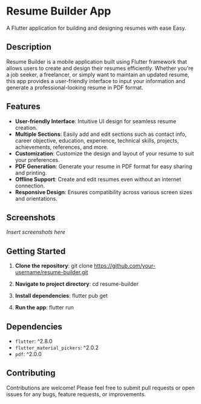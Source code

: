 # Resume Builder App

A Flutter application for building and designing resumes with ease Easy.

## Description

Resume Builder is a mobile application built using Flutter framework that allows users to create and design their resumes efficiently. Whether you're a job seeker, a freelancer, or simply want to maintain an updated resume, this app provides a user-friendly interface to input your information and generate a professional-looking resume in PDF format.

## Features

- **User-friendly Interface**: Intuitive UI design for seamless resume creation.
- **Multiple Sections**: Easily add and edit sections such as contact info, career objective, education, experience, technical skills, projects, achievements, references, and more.
- **Customization**: Customize the design and layout of your resume to suit your preferences.
- **PDF Generation**: Generate your resume in PDF format for easy sharing and printing.
- **Offline Support**: Create and edit resumes even without an internet connection.
- **Responsive Design**: Ensures compatibility across various screen sizes and orientations.

## Screenshots

_Insert screenshots here_

## Getting Started

1. **Clone the repository**:
git clone https://github.com/your-username/resume-builder.git

2. **Navigate to project directory**:
cd resume-builder

3. **Install dependencies**:
flutter pub get

4. **Run the app**:
flutter run


## Dependencies

- `flutter`: ^2.8.0
- `flutter_material_pickers`: ^2.0.2
- `pdf`: ^2.0.0

## Contributing

Contributions are welcome! Please feel free to submit pull requests or open issues for any bugs, feature requests, or improvements.

